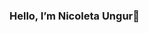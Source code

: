 ### Hello, I’m Nicoleta Ungur👋

<!--
**ungurnicoleta/ungurnicoleta** is a ✨ _special_ ✨ repository because its `README.md` (this file) appears on your GitHub profile.


Hello, I’m Nicoleta Ungur
Passionate about tech, web development, mobile app development, and of course coffee. I will share here interesting tutorials, free resources and inspiration. My guilty pleasures books, cats, music & art. Let's get to know each other.


- 📫 Reach me: ungurnicoleta1998@gmail.com or https://www.nungur.com/
